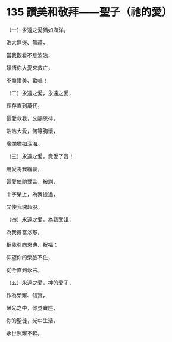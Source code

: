 # 135 讚美和敬拜——聖子（祂的愛）

（一）永遠之愛猶如海洋，

浩大無邊、無疆，

當我觀看不息波浪，

頓悟你大愛來救亡，

不盡讚美、歡唱！

（二）永遠之愛，永遠之愛，

長存直到萬代，

這愛救我，又賜恩待，

浩浩大愛，何等胸懷，

廣闊猶如深海。

（三）永遠之愛，竟愛了我！

用愛將我纏裹，

這愛使祂受苦、被剝，

十字架上，為我擔過，

又使我魂超脫。

（四）永遠之愛，為我受詛，

為我擔當忿怒，

把我引向恩典、祝福；

仰望你的榮臉不住，

從今直到永古。

（五）永遠之愛，神的愛子，

作為榮耀、信實，

榮光之中，你登寶座，

你的聖徒，光中生活，

永世照耀不輟。

